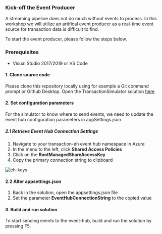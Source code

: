 ### Kick-off the Event Producer
A streaming pipeline does not do much without events to process. 
In this workshop we will utilize an artifical event producer as a real-time event source for transaction data is difficult to find.

To start the event producer, please follow the steps below.

### Prerequisites
- Visual Studio 2017/2019 or VS Code

#### 1. Clone source code
Please clone this repository locally using for example a Git command prompt or Github Desktop.
Open the TransactionSimulator solution [here](https://github.com/aslotte/mldotnet-real-time-data-streaming-workshop/tree/master/src/real-time-data-streaming/transaction-simulator/TransactionSimulator)

#### 2. Set configuration parameters
For the simulator to know where to send events, we need to update the event hub configuration parameters in appSettings.json

##### 2.1 Retrieve Event Hub Connection Settings
1. Navigate to your transaction-eh event hub namespace in Azure
2. In the menu to the left, click **Shared Access Policies**
3. Click on the **RootManagedShareAccessKey**
4. Copy the primary connection string to clipboard

![eh-keys](https://github.com/aslotte/mldotnet-real-time-data-streaming-workshop/blob/master/instructions/images/eh-access-keys.png)

#### 2.2 Alter appsettings.json
1. Back in the solution, open the appsettings.json file
2. Set the parameter **EventHubConnectionString** to the copied value

#### 3. Build and run solution
To start sending events to the event-hub, build and run the solution by pressing F5.
